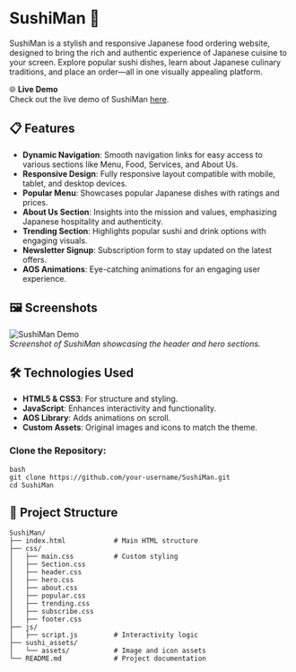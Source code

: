 # SushiMan 🍣

SushiMan is a stylish and responsive Japanese food ordering website, designed to bring the rich and authentic experience of Japanese cuisine to your screen. Explore popular sushi dishes, learn about Japanese culinary traditions, and place an order—all in one visually appealing platform.

🌐 **Live Demo**  
Check out the live demo of SushiMan [here](https://sushi-rbw0bw0na-fares-projects-4d21138c.vercel.app).

## 📋 Features

- **Dynamic Navigation**: Smooth navigation links for easy access to various sections like Menu, Food, Services, and About Us.
- **Responsive Design**: Fully responsive layout compatible with mobile, tablet, and desktop devices.
- **Popular Menu**: Showcases popular Japanese dishes with ratings and prices.
- **About Us Section**: Insights into the mission and values, emphasizing Japanese hospitality and authenticity.
- **Trending Section**: Highlights popular sushi and drink options with engaging visuals.
- **Newsletter Signup**: Subscription form to stay updated on the latest offers.
- **AOS Animations**: Eye-catching animations for an engaging user experience.

## 🖼️ Screenshots
![SushiMan Demo](link-to-screenshot-image)  
*Screenshot of SushiMan showcasing the header and hero sections.*

## 🛠️ Technologies Used

- **HTML5 & CSS3**: For structure and styling.
- **JavaScript**: Enhances interactivity and functionality.
- **AOS Library**: Adds animations on scroll.
- **Custom Assets**: Original images and icons to match the theme.


### Clone the Repository:
```
bash
git clone https://github.com/your-username/SushiMan.git
cd SushiMan
```

## 📂 Project Structure

```
SushiMan/
├── index.html            # Main HTML structure
├── css/
│   ├── main.css          # Custom styling
│   ├── Section.css
│   ├── header.css
│   ├── hero.css
│   ├── about.css
│   ├── popular.css
│   ├── trending.css
│   ├── subscribe.css
│   ├── footer.css
├── js/
│   ├── script.js         # Interactivity logic
├── sushi_assets/
│   └── assets/           # Image and icon assets
└── README.md             # Project documentation
```
